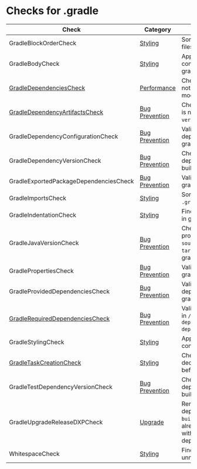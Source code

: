 # Checks for .gradle

Check | Category | Description
----- | -------- | -----------
GradleBlockOrderCheck | [Styling](styling_checks.markdown#styling-checks) | Sorts logic in gradle build files. |
GradleBodyCheck | [Styling](styling_checks.markdown#styling-checks) | Applies rules to enforce consistency in the body of gradle build files. |
[GradleDependenciesCheck](check/gradle_dependencies_check.markdown#gradledependenciescheck) | [Performance](performance_checks.markdown#performance-checks) | Checks that modules are not depending on other modules. |
[GradleDependencyArtifactsCheck](check/gradle_dependency_artifacts_check.markdown#gradledependencyartifactscheck) | [Bug Prevention](bug_prevention_checks.markdown#bug-prevention-checks) | Checks that value `default` is not used for attribute `version`. |
GradleDependencyConfigurationCheck | [Bug Prevention](bug_prevention_checks.markdown#bug-prevention-checks) | Validates the scope of dependencies in build gradle files. |
GradleDependencyVersionCheck | [Bug Prevention](bug_prevention_checks.markdown#bug-prevention-checks) | Checks the version for dependencies in gradle build files. |
GradleExportedPackageDependenciesCheck | [Bug Prevention](bug_prevention_checks.markdown#bug-prevention-checks) | Validates dependencies in gradle build files. |
GradleImportsCheck | [Styling](styling_checks.markdown#styling-checks) | Sorts and groups imports in `.gradle` files. |
GradleIndentationCheck | [Styling](styling_checks.markdown#styling-checks) | Finds incorrect indentation in gradle build files. |
GradleJavaVersionCheck | [Bug Prevention](bug_prevention_checks.markdown#bug-prevention-checks) | Checks values of properties `sourceCompatibility` and `targetCompatibility` in gradle build files. |
GradlePropertiesCheck | [Bug Prevention](bug_prevention_checks.markdown#bug-prevention-checks) | Validates property values in gradle build files. |
GradleProvidedDependenciesCheck | [Bug Prevention](bug_prevention_checks.markdown#bug-prevention-checks) | Validates the scope of dependencies in build gradle files. |
[GradleRequiredDependenciesCheck](check/gradle_required_dependencies_check.markdown#gradlerequireddependenciescheck) | [Bug Prevention](bug_prevention_checks.markdown#bug-prevention-checks) | Validates the dependencies in `/required-dependencies/required-dependencies/build.gradle`. |
GradleStylingCheck | [Styling](styling_checks.markdown#styling-checks) | Applies rules to enforce consistency in code style. |
[GradleTaskCreationCheck](check/gradle_task_creation_check.markdown#gradletaskcreationcheck) | [Styling](styling_checks.markdown#styling-checks) | Checks that a task is declared on a separate line before the closure. |
GradleTestDependencyVersionCheck | [Bug Prevention](bug_prevention_checks.markdown#bug-prevention-checks) | Checks the version for dependencies in gradle build files. |
GradleUpgradeReleaseDXPCheck | [Upgrade](upgrade_checks.markdown#upgrade-checks) | Remove and replaced dependencies in `build.gradle` that are already in `release.dxp.api` with `released.dxp.api` dependency. |
WhitespaceCheck | [Styling](styling_checks.markdown#styling-checks) | Finds missing and unnecessary whitespace. |